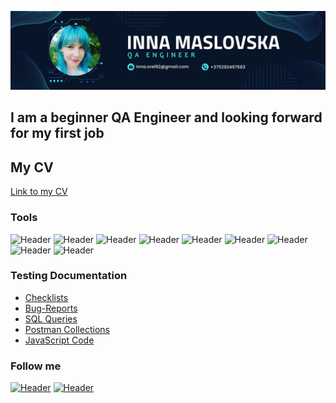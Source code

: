 ![Header](https://github.com/InnaMaslovska/InnaMaslovska/blob/main/InnaMAslovska.png)

## I am a beginner QA Engineer and looking forward for my first job

## My CV
[Link to my CV](https://chestnut-atmosphere-018.notion.site/Inna-Maslovska-1277586062c742c68959fb29fcac3cbb)

### Tools
![Header](https://img.shields.io/badge/Postman-090909?style=for-the-badge&logo=postman&logoColor=f76935)
![Header](https://img.shields.io/badge/MySQL-090909?style=for-the-badge&logo=mysql&logoColor=00618a)
![Header](https://img.shields.io/badge/CharlesProxy-090909?style=for-the-badge&logo=charlesproxy&logoColor=8cc4d7)
![Header](https://img.shields.io/badge/DevTools-090909?style=for-the-badge&logo=googlechrome&logoColor=2674f2)
![Header](https://img.shields.io/badge/Swagger-090909?style=for-the-badge&logo=swagger&logoColor=7ede2b)
![Header](https://img.shields.io/badge/Github-090909?style=for-the-badge&logo=github&logoColor=8cc4d7)
![Header](https://img.shields.io/badge/Jira-090909?style=for-the-badge&logo=jira&logoColor=136be1)
![Header](https://img.shields.io/badge/DBeaver-090909?style=for-the-badge&logo=DBeaver)
![Header](https://img.shields.io/badge/AndroidStudio-090909?style=for-the-badge&logo=androidstudio&logoColor=3ad07d)

### Testing Documentation 
- [Checklists](https://github.com/InnaMaslovska/Checklists)
- [Bug-Reports](https://github.com/InnaMaslovska/Bug-Reports)
- [SQL Queries](https://github.com/InnaMaslovska/SQL-Queries)
- [Postman Collections](https://github.com/InnaMaslovska/Postman-Collections)
- [JavaScript Code](https://github.com/InnaMaslovska/JavaScript-Code)


### Follow me
[![Header](https://img.shields.io/badge/Linkedin-090909?style=for-the-badge&logo=linkedin&logoColor=0073b1)](https://www.linkedin.com/in/inna-maslovska/)
[![Header](https://img.shields.io/badge/Telegram-090909?style=for-the-badge&logo=telegram&logoColor=31a5db)](https://t.me/Inna_Maslovska)